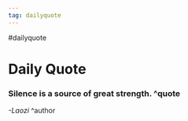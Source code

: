 ```yaml
---
tag: dailyquote
---
```


#dailyquote

# Daily Quote

### Silence is a source of great strength. ^quote
*-Laozi* ^author
